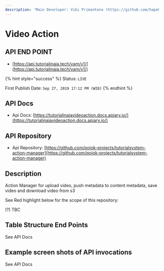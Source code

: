 ```yaml
---
description: 'Main Developer: Vibi Primantono (https://github.com/hapehatelo)'
---
```


# Video Action

## API END POINT

* [https://api.tutorialinaja.tech/vam/v1/](https://api.tutorialinaja.tech/vam/v1/)

{% hint style="success" %}
Status: `LIVE`

First Publish Date: `Sep 27, 2019 17:12 PM (WIB)`
{% endhint %}

## API Docs

* Api Docs: [https://tutorialinajavideoaction.docs.apiary.io/](https://tutorialinajavideoaction.docs.apiary.io/)

## API Repository

* Api Repository: [https://github.com/pojok-projects/tutorialsystem-action-manager](https://github.com/pojok-projects/tutorialsystem-action-manager)

## Description

Action Manager for upload video, push metadata to content metadata, save video and download video from s3

See Red highlight below for the scope of this repository:

\(?\) TBC

## Table Structure End Points

See API Docs

## Example screen shots of API invocations

See API Docs